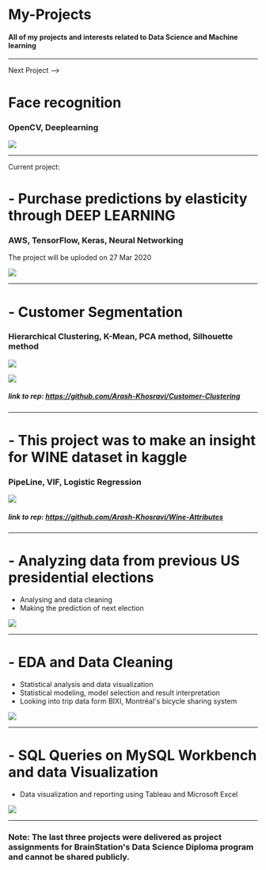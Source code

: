 # My-Projects
#### All of my projects and interests related to Data Science and Machine learning

----------------------


Next Project --> 
# Face recognition
### OpenCV, Deeplearning

![](images/Facial-Recognition.jpg)


-------------------

Current project:
# - Purchase predictions by elasticity through DEEP LEARNING
### AWS, TensorFlow, Keras, Neural Networking
The project will be uploded on 27 Mar 2020


![](images/elasticity.png)

--------------------------


# - Customer Segmentation
### Hierarchical Clustering, K-Mean, PCA method, Silhouette method

![](images/customer.png)

![](images/purchases.png)


##### link to rep: https://github.com/Arash-Khosravi/Customer-Clustering
-------------------------

# - This project was to make an insight for WINE dataset in kaggle
### PipeLine, VIF, Logistic Regression

![](images/wine-dataset.png)

##### link to rep: https://github.com/Arash-Khosravi/Wine-Attributes
--------------------------

# - Analyzing data from previous US presidential elections
- Analysing and data cleaning 
- Making the prediction of next election

![](images/PresidentUS.png)


----------------------------

# - EDA and Data Cleaning
- Statistical analysis and data visualization
- Statistical modeling, model selection and result interpretation
- Looking into trip data form BIXI, Montréal's bicycle sharing system

![](images/bixi.png)


----------------------------

# - SQL Queries on MySQL Workbench and data Visualization 

 - Data visualization and reporting using Tableau and Microsoft Excel
 
 ![](images/money.png)


-------------------------------------------------------


### Note: The last three projects were delivered as project assignments for BrainStation's Data Science Diploma program and cannot be shared publicly.

